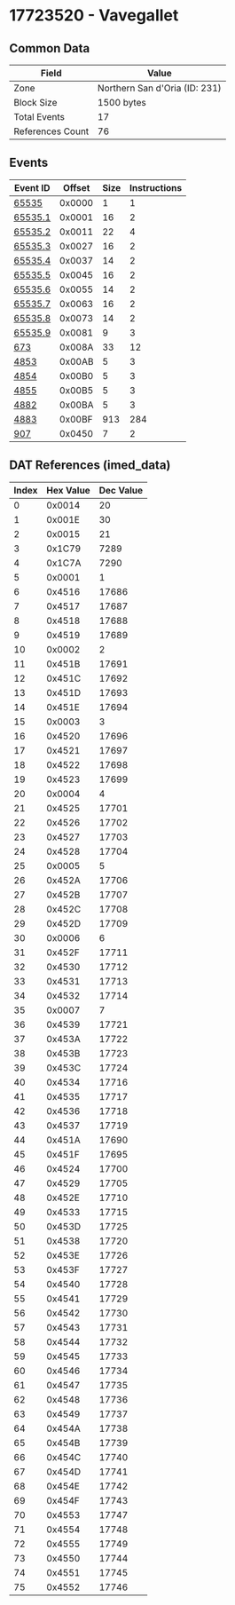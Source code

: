 # 17723520 - Vavegallet

## Common Data

| Field            | Value                         |
|------------------|-------------------------------|
| Zone             | Northern San d'Oria (ID: 231) |
| Block Size       | 1500 bytes                    |
| Total Events     | 17                            |
| References Count | 76                            |

## Events

| Event ID                | Offset   |   Size |   Instructions |
|-------------------------|----------|--------|----------------|
| [65535](./65535.md)     | 0x0000   |      1 |              1 |
| [65535.1](./65535.1.md) | 0x0001   |     16 |              2 |
| [65535.2](./65535.2.md) | 0x0011   |     22 |              4 |
| [65535.3](./65535.3.md) | 0x0027   |     16 |              2 |
| [65535.4](./65535.4.md) | 0x0037   |     14 |              2 |
| [65535.5](./65535.5.md) | 0x0045   |     16 |              2 |
| [65535.6](./65535.6.md) | 0x0055   |     14 |              2 |
| [65535.7](./65535.7.md) | 0x0063   |     16 |              2 |
| [65535.8](./65535.8.md) | 0x0073   |     14 |              2 |
| [65535.9](./65535.9.md) | 0x0081   |      9 |              3 |
| [673](./673.md)         | 0x008A   |     33 |             12 |
| [4853](./4853.md)       | 0x00AB   |      5 |              3 |
| [4854](./4854.md)       | 0x00B0   |      5 |              3 |
| [4855](./4855.md)       | 0x00B5   |      5 |              3 |
| [4882](./4882.md)       | 0x00BA   |      5 |              3 |
| [4883](./4883.md)       | 0x00BF   |    913 |            284 |
| [907](./907.md)         | 0x0450   |      7 |              2 |

## DAT References (imed_data)

|   Index | Hex Value   |   Dec Value |
|---------|-------------|-------------|
|       0 | 0x0014      |          20 |
|       1 | 0x001E      |          30 |
|       2 | 0x0015      |          21 |
|       3 | 0x1C79      |        7289 |
|       4 | 0x1C7A      |        7290 |
|       5 | 0x0001      |           1 |
|       6 | 0x4516      |       17686 |
|       7 | 0x4517      |       17687 |
|       8 | 0x4518      |       17688 |
|       9 | 0x4519      |       17689 |
|      10 | 0x0002      |           2 |
|      11 | 0x451B      |       17691 |
|      12 | 0x451C      |       17692 |
|      13 | 0x451D      |       17693 |
|      14 | 0x451E      |       17694 |
|      15 | 0x0003      |           3 |
|      16 | 0x4520      |       17696 |
|      17 | 0x4521      |       17697 |
|      18 | 0x4522      |       17698 |
|      19 | 0x4523      |       17699 |
|      20 | 0x0004      |           4 |
|      21 | 0x4525      |       17701 |
|      22 | 0x4526      |       17702 |
|      23 | 0x4527      |       17703 |
|      24 | 0x4528      |       17704 |
|      25 | 0x0005      |           5 |
|      26 | 0x452A      |       17706 |
|      27 | 0x452B      |       17707 |
|      28 | 0x452C      |       17708 |
|      29 | 0x452D      |       17709 |
|      30 | 0x0006      |           6 |
|      31 | 0x452F      |       17711 |
|      32 | 0x4530      |       17712 |
|      33 | 0x4531      |       17713 |
|      34 | 0x4532      |       17714 |
|      35 | 0x0007      |           7 |
|      36 | 0x4539      |       17721 |
|      37 | 0x453A      |       17722 |
|      38 | 0x453B      |       17723 |
|      39 | 0x453C      |       17724 |
|      40 | 0x4534      |       17716 |
|      41 | 0x4535      |       17717 |
|      42 | 0x4536      |       17718 |
|      43 | 0x4537      |       17719 |
|      44 | 0x451A      |       17690 |
|      45 | 0x451F      |       17695 |
|      46 | 0x4524      |       17700 |
|      47 | 0x4529      |       17705 |
|      48 | 0x452E      |       17710 |
|      49 | 0x4533      |       17715 |
|      50 | 0x453D      |       17725 |
|      51 | 0x4538      |       17720 |
|      52 | 0x453E      |       17726 |
|      53 | 0x453F      |       17727 |
|      54 | 0x4540      |       17728 |
|      55 | 0x4541      |       17729 |
|      56 | 0x4542      |       17730 |
|      57 | 0x4543      |       17731 |
|      58 | 0x4544      |       17732 |
|      59 | 0x4545      |       17733 |
|      60 | 0x4546      |       17734 |
|      61 | 0x4547      |       17735 |
|      62 | 0x4548      |       17736 |
|      63 | 0x4549      |       17737 |
|      64 | 0x454A      |       17738 |
|      65 | 0x454B      |       17739 |
|      66 | 0x454C      |       17740 |
|      67 | 0x454D      |       17741 |
|      68 | 0x454E      |       17742 |
|      69 | 0x454F      |       17743 |
|      70 | 0x4553      |       17747 |
|      71 | 0x4554      |       17748 |
|      72 | 0x4555      |       17749 |
|      73 | 0x4550      |       17744 |
|      74 | 0x4551      |       17745 |
|      75 | 0x4552      |       17746 |
